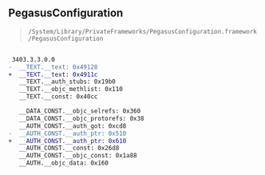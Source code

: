 ## PegasusConfiguration

> `/System/Library/PrivateFrameworks/PegasusConfiguration.framework/PegasusConfiguration`

```diff

 3403.3.3.0.0
-  __TEXT.__text: 0x49128
+  __TEXT.__text: 0x4911c
   __TEXT.__auth_stubs: 0x19b0
   __TEXT.__objc_methlist: 0x110
   __TEXT.__const: 0x40cc

   __DATA_CONST.__objc_selrefs: 0x360
   __DATA_CONST.__objc_protorefs: 0x38
   __AUTH_CONST.__auth_got: 0xcd8
-  __AUTH_CONST.__auth_ptr: 0x510
+  __AUTH_CONST.__auth_ptr: 0x610
   __AUTH_CONST.__const: 0x26d8
   __AUTH_CONST.__objc_const: 0x1a88
   __AUTH.__objc_data: 0x160

```
